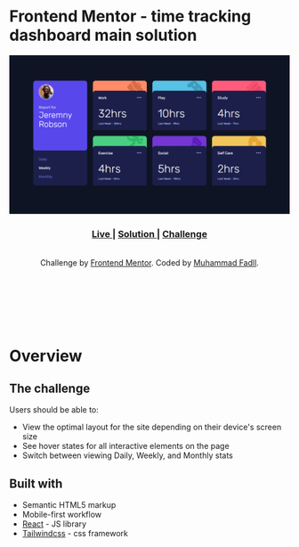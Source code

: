 # Frontend Mentor - time tracking dashboard main solution

![Design preview for the time tracking dashboard main coding challenge](./screenshot-web.png)

<div align="center">
  <h3>
    <a href="https://fadelun.github.io/time-tracking-dashboard/">
      Live
    </a>
    <span> | </span>
    <a href="https://www.frontendmentor.io/solutions/react-js-with-tailwind-Byw9ouDB5">
      Solution
    </a>
   <span> | </span>
    <a href="https://www.frontendmentor.io/challenges">
      Challenge
    </a>
  </h3>
</div>
<br>
<div align="center" >Challenge by <a href="https://www.frontendmentor.io/challenges/time-tracking-dashboard-UIQ7167Jw/hub/react-js-with-tailwind-Byw9ouDB5" target="_blank" >Frontend Mentor</a>. Coded by <a href="https://github.com/fadelun" >Muhammad Fadll</a>.</div>

<br>
<br>
<br>
<br>
<br>
<br>

# Overview

## The challenge

Users should be able to:

- View the optimal layout for the site depending on their device's screen size
- See hover states for all interactive elements on the page
- Switch between viewing Daily, Weekly, and Monthly stats

## Built with

- Semantic HTML5 markup
- Mobile-first workflow
- [React](https://reactjs.org/) - JS library
- [Tailwindcss](https://tailwindcss.com) - css framework
